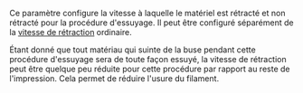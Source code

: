 Ce paramètre configure la vitesse à laquelle le matériel est rétracté et non rétracté pour la procédure d'essuyage. Il peut être configuré séparément de la [vitesse de rétraction](../travel/retraction_speed.md) ordinaire.

Étant donné que tout matériau qui suinte de la buse pendant cette procédure d'essuyage sera de toute façon essuyé, la vitesse de rétraction peut être quelque peu réduite pour cette procédure par rapport au reste de l'impression. Cela permet de réduire l'usure du filament.
